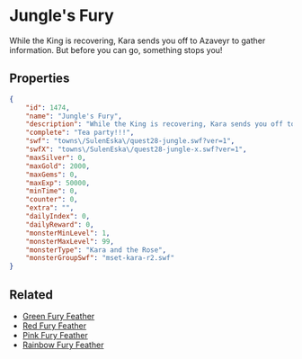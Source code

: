 # Jungle's Fury

While the King is recovering, Kara sends you off to Azaveyr to gather information. But before you can go, something stops you!

## Properties

```json
{
    "id": 1474,
    "name": "Jungle's Fury",
    "description": "While the King is recovering, Kara sends you off to Azaveyr to gather information. But before you can go, something stops you!",
    "complete": "Tea party!!!",
    "swf": "towns\/SulenEska\/quest28-jungle.swf?ver=1",
    "swfX": "towns\/SulenEska\/quest28-jungle-x.swf?ver=1",
    "maxSilver": 0,
    "maxGold": 2000,
    "maxGems": 0,
    "maxExp": 50000,
    "minTime": 0,
    "counter": 0,
    "extra": "",
    "dailyIndex": 0,
    "dailyReward": 0,
    "monsterMinLevel": 1,
    "monsterMaxLevel": 99,
    "monsterType": "Kara and the Rose",
    "monsterGroupSwf": "mset-kara-r2.swf"
}
```

## Related

- [Green Fury Feather](../items/17778-green-fury-feather.md)
- [Red Fury Feather](../items/17779-red-fury-feather.md)
- [Pink Fury Feather](../items/17780-pink-fury-feather.md)
- [Rainbow Fury Feather](../items/17781-rainbow-fury-feather.md)


